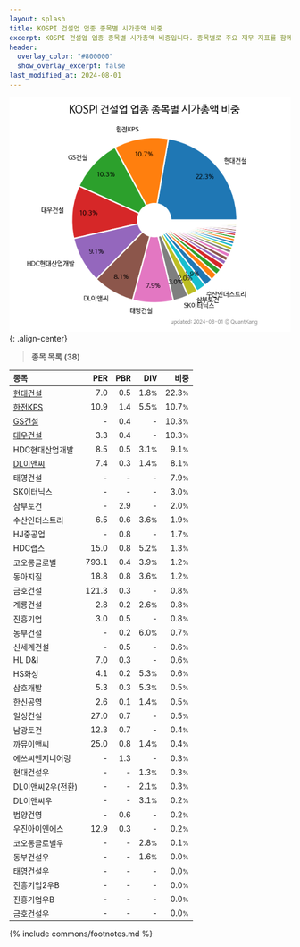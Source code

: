 ```yaml
---
layout: splash
title: KOSPI 건설업 업종 종목별 시가총액 비중
excerpt: KOSPI 건설업 업종 종목별 시가총액 비중입니다. 종목별로 주요 재무 지표를 함께 표시합니다.
header:
  overlay_color: "#800000"
  show_overlay_excerpt: false
last_modified_at: 2024-08-01
---
```



![KOSPI 건설업 업종 종목별 시가총액 비중](/stats/sector/images/kospi_업종_건설업_종목.png){: .align-center}


> **종목 목록 (38)**<a id="list"></a>

| **종목** | **PER** | **PBR** | **DIV** | **비중** |
| :------- | ------: | ------: | ------: | -------: |
| [현대건설](/000720/) | 7.0 | 0.5 | 1.8<small>%</small> | 22.3<small>%</small> |
| [한전KPS](/051600/) | 10.9 | 1.4 | 5.5<small>%</small> | 10.7<small>%</small> |
| [GS건설](/006360/) | - | 0.4 | - | 10.3<small>%</small> |
| [대우건설](/047040/) | 3.3 | 0.4 | - | 10.3<small>%</small> |
| HDC현대산업개발 | 8.5 | 0.5 | 3.1<small>%</small> | 9.1<small>%</small> |
| [DL이앤씨](/375500/) | 7.4 | 0.3 | 1.4<small>%</small> | 8.1<small>%</small> |
| 태영건설 | - | - | - | 7.9<small>%</small> |
| SK이터닉스 | - | - | - | 3.0<small>%</small> |
| 삼부토건 | - | 2.9 | - | 2.0<small>%</small> |
| 수산인더스트리 | 6.5 | 0.6 | 3.6<small>%</small> | 1.9<small>%</small> |
| HJ중공업 | - | 0.8 | - | 1.7<small>%</small> |
| HDC랩스 | 15.0 | 0.8 | 5.2<small>%</small> | 1.3<small>%</small> |
| 코오롱글로벌 | 793.1 | 0.4 | 3.9<small>%</small> | 1.2<small>%</small> |
| 동아지질 | 18.8 | 0.8 | 3.6<small>%</small> | 1.2<small>%</small> |
| 금호건설 | 121.3 | 0.3 | - | 0.8<small>%</small> |
| 계룡건설 | 2.8 | 0.2 | 2.6<small>%</small> | 0.8<small>%</small> |
| 진흥기업 | 3.0 | 0.5 | - | 0.8<small>%</small> |
| 동부건설 | - | 0.2 | 6.0<small>%</small> | 0.7<small>%</small> |
| 신세계건설 | - | 0.5 | - | 0.6<small>%</small> |
| HL D&I | 7.0 | 0.3 | - | 0.6<small>%</small> |
| HS화성 | 4.1 | 0.2 | 5.3<small>%</small> | 0.6<small>%</small> |
| 삼호개발 | 5.3 | 0.3 | 5.3<small>%</small> | 0.5<small>%</small> |
| 한신공영 | 2.6 | 0.1 | 1.4<small>%</small> | 0.5<small>%</small> |
| 일성건설 | 27.0 | 0.7 | - | 0.5<small>%</small> |
| 남광토건 | 12.3 | 0.7 | - | 0.4<small>%</small> |
| 까뮤이앤씨 | 25.0 | 0.8 | 1.4<small>%</small> | 0.4<small>%</small> |
| 에쓰씨엔지니어링 | - | 1.3 | - | 0.3<small>%</small> |
| 현대건설우 | - | - | 1.3<small>%</small> | 0.3<small>%</small> |
| DL이앤씨2우(전환) | - | - | 2.1<small>%</small> | 0.3<small>%</small> |
| DL이앤씨우 | - | - | 3.1<small>%</small> | 0.2<small>%</small> |
| 범양건영 | - | 0.6 | - | 0.2<small>%</small> |
| 우진아이엔에스 | 12.9 | 0.3 | - | 0.2<small>%</small> |
| 코오롱글로벌우 | - | - | 2.8<small>%</small> | 0.1<small>%</small> |
| 동부건설우 | - | - | 1.6<small>%</small> | 0.0<small>%</small> |
| 태영건설우 | - | - | - | 0.0<small>%</small> |
| 진흥기업2우B | - | - | - | 0.0<small>%</small> |
| 진흥기업우B | - | - | - | 0.0<small>%</small> |
| 금호건설우 | - | - | - | 0.0<small>%</small> |

{% include commons/footnotes.md %}
